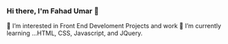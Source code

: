### Hi there, I'm Fahad Umar 👋
👀 I’m interested in Front End Develoment Projects and work
🌱 I’m currently learning ...HTML, CSS, Javascript, and JQuery.
<!--
**fahadmaheri/fahadmaheri** is a ✨ _special_ ✨ repository because its `README.md` (this file) appears on your GitHub profile.

Here are some ideas to get you started:

- 🔭 I’m currently working on ...
- 🌱 I’m currently learning ...
- 👯 I’m looking to collaborate on ...
- 🤔 I’m looking for help with ...
- 💬 Ask me about ...
- 📫 How to reach me: ...
- 😄 Pronouns: ...
- ⚡ Fun fact: ...
-->
